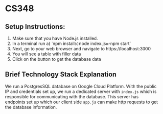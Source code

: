 # CS348

## Setup Instructions:

1. Make sure that you have Node.js installed.
2. In a terminal run 
	a) 'npm install`
	b) `node index.js` or `npm start`
3. Next, go to your web browser and navigate to https://localhost:3000
4. You will see a table with filler data
5. Click on the button to get the database data


## Brief Technology Stack Explanation
We run a PostgresSQL database on Google Cloud Platform. With the public IP and credentials set up, we run a dedicated server with `index.js` which is responsible for communicating with the database. This server has endpoints set up which our client side `app.js` can make http requests to get the database information.